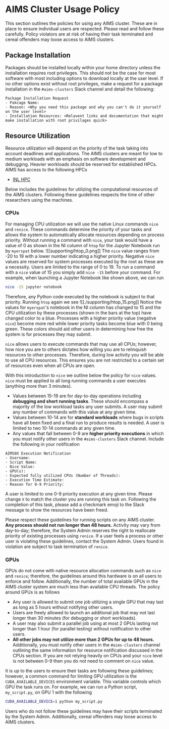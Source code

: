 # AIMS Cluster Usage Policy

This section outlines the policies for using any AIMS cluster. These are in place to ensure individual users are respected. Please read and follow these carefully. Policy violators are at risk of having their task terminated and cereal offenders may loose access to AIMS clusters.

## Package Installation

Packages should be installed locally within your home directory unless the installation requires root privileges. This should not be the case for most software with most including options to download locally at the user level. If no other options exist without root privileges, make a request for a package installation in the `#aims-clusters` Slack channel and detail the following:

```slack
Package Installation Request
- Pakcage Name:
- Reason: <Why you need this package and why you can't do it yourself on the user level>
- Installation Resources: <Relavent links and documentation that might make installation with root privilages quick>
```

## Resource Utilization

Resource utilization will depend on the priority of the task taking into account deadlines and applications. The AIMS clusters are meant for low to medium workloads with an emphasis on software development and debugging. Heavier workloads should be reserved for established HPCs. AIMS has access to the following HPCs

- [INL HPC](https://inl.gov/ncrc/)

Below includes the guidelines for utilizing the computational resources of the AIMS clusters. Following these guidelines respects the time of other researchers using the machines.

### CPUs

For managing CPU utilization we will use the native Linux commands `nice` and `renice`. These commands determine the priority of your tasks and allows the system to automatically allocate resources depending on process priority. Without running a command with `nice`, your task would have a value of 0 as shown in the NI column of `htop` for the Jupyter Notebook run by `myerspat` below.
![[supporting/htop_0.png]]
The `nice` value ranges from -20 to 19 with a lower number indicating a higher priority. Negative `nice` values are reserved for system processes executed by the root as these are a necessity. Users are limited to the range of 0 to 19. To run a command with a `nice` value of 15 you simply add `nice -15` before your command. For example, when launching a Jupyter Notebook like shown above, we can run
```sh
nice -15 jupyter notebook
```
Therefore, any Python code executed by the notebook is subject to that priority. Running `htop` again we see
![[./supporting/htop_15.png]]
Notice the values for `myerspat`'s notebook in the NI column has changed to 15 and the CPU utilization by these processes (shown in the bars at the top) have changed color to a blue. Processes with a higher priority value (negative `nice`) become more red while lower priority tasks become blue with 0 being green. These colors should aid other users in determining how free the system is for processes they may submit.

`nice` allows users to execute commands that may use all CPUs; however, how nice you are to others dictates how willing you are to relinquish resources to other processes. Therefore, during low activity you will be able to use all CPU resources. This ensures you are not restricted to a certain set of resources even when all CPUs are open. 

With this introduction to `nice` we outline below the policy for `nice` values. `nice` must be applied to all long running commands a user executes (anything more than 3 minutes). 
- Values between 15-19 are for day-to-day operations including **debugging and short running tasks**. These should encompass a majority of the low workload tasks any user submits. A user may submit any number of commands with this value at any given time. 
- Values between 10-14 are for **standard workloads** where bugs in scripts have all been fixed and a final run to produce results is needed. A user is limited to two 10-14 commands at any given time.
- Any values that fall between 0-9 are **higher priority executions** in which you must notify other users in the `#aims-clusters` Slack channel. Include the following in your notification
```slack
AIMS0X Execution Notification
- Username: 
- Script Name: 
- Nice Value: 
- GPU(s): 
- Expected fully utilized CPUs (Number of Threads): 
- Execution Time Estimate: 
- Reason for 0-9 Priority: 
```
A user is limited to one 0-9 priority execution at any given time. Please change `X` to match the cluster you are running this task on. Following the completion of this task, please add a checkmark emoji to the Slack message to show the resources have been freed.

Please respect these guidelines for running scripts on any AIMS cluster. **Any process should not run longer than 48 hours.**  Activity may vary from day-to-day; therefore, the System Admin reserves the right to reallocate priority of existing processes using `renice`.  If a user feels a process or other user is violating these guidelines, contact the System Admin. Users found in violation are subject to task termination of `renice`.

### GPUs

GPUs do not come with native resource allocation commands such as `nice` and `renice`; therefore, the guidelines around this hardware is on all users to enforce and follow. Additionally, the number of total available GPUs in the AIMS cluster system are much less than available CPU threads. The policy around GPUs is as follows
- Any user is allowed to submit one job utilizing a single GPU that may last as long as 5 hours without notifying other users.
- Users are freely allowed to launch an additional job that may not last longer than 30 minutes (for debugging or short workloads).
- A user may also submit a parallel job using at most 2 GPUs lasting not longer than 1 hour (for parallel testing) without notification to other users.
- **All other jobs may not utilize more than 2 GPUs for up to 48 hours.** Additionally, you must notify other users in the `#aims-clusters` channel outlining the same information for resource notification discussed in the CPUs section. If you are not relying heavily on CPUs and your `nice` level is not between 0-9 then you do not need to comment on `nice` value.

It is up to the users to ensure their tasks are following these guidelines; however, a common command for limiting GPU utilization is the `CUDA_AVAILABLE_DEVICES` environment variable. This variable controls which GPU the task runs on. For example, we can run a Python script, `my_script.py`, on GPU 1 with the following
```sh
CUDA_AVAILABLE_DEVICE=1 python my_script.py
```
Users who do not follow these guidelines may have their scripts terminated by the System Admin. Additionally, cereal offenders may loose access to AIMS clusters. 